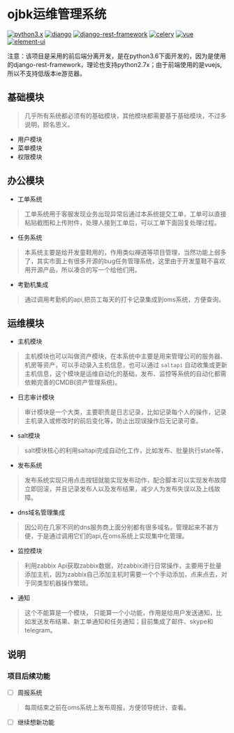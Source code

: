 # ojbk运维管理系统 #

[![python3.x](https://img.shields.io/badge/python-3.X-blue.svg)](https://www.python.org/)
[![django](https://img.shields.io/badge/django-1.11-blue.svg)](https://www.djangoproject.com/)
[![django-rest-framework](https://img.shields.io/badge/djangorestframework-3.6.3-blue.svg)](http://www.django-rest-framework.org/)
[![celery](https://img.shields.io/badge/celery-4.1.0-green.svg)](http://www.celeryproject.org/)
[![vue](https://img.shields.io/badge/vue-2.5.9-brightgreen.svg)](https://github.com/vuejs/vue)
[![element-ui](https://img.shields.io/badge/element--ui-2.0.7-brightgreen.svg)](https://github.com/ElemeFE/element)

注意：该项目是采用的前后端分离开发，是在python3.6下面开发的，因为是使用的django-rest-framework，理论也支持python2.7x；由于前端使用的是vuejs,所以不支持低版本ie游览器。

## 基础模块
> 几乎所有系统都必须有的基础模块，其他模块都需要基于基础模块，不过多说明，顾名思义。

- 用户模块
- 菜单模块
- 权限模块

## 办公模块
- 工单系统
> 工单系统用于客服发现业务出现异常后通过本系统提交工单，工单可以直接粘贴截图和上传附件，处理人接到工单后，可以工单下面回复处理过程。


- 任务系统
> 本系统主要是给开发童鞋用的，作用类似禅道等项目管理，当然功能上弱多了，其实市面上有很多开源的bug任务管理系统，这里由于开发童鞋不喜欢用开源产品，所以凑合的写一个给他们用。

- 考勤机集成
> 通过调用考勤机的api,把员工每天的打卡记录集成到oms系统，方便查询。

## 运维模块
- 主机模块
> 主机模块也可以叫做资产模块，在本系统中主要是用来管理公司的服务器、机房等资产，可以手动录入主机信息，也可以通过 `saltapi` 自动收集或更新主机信息，这个模块是运维自动化的基础，发布、监控等系统的自动化都需依赖完善的CMDB(资产管理系统)。

- 日志审计模块
> 审计模块是一个大类，主要职责是日志记录，比如记录每个人的操作，记录主机录入或修改时的前后变化等，防止出现误操作后无记录可查。

- salt模块
> salt模块核心的利用saltapi完成自动化工作，比如发布、批量执行state等，

- 发布系统
> 发布系统实现只用点击按钮就能实现发布动作，配合脚本可以实现发布故障立即回滚，并且记录发布人以及发布结果，减少人为发布失误以及上线故障。

- dns域名管理集成
> 因公司在几家不同的dns服务商上面分别都有很多域名，管理起来不甚方便，于是通过调用它们的api,在oms系统上实现集中化管理。

- 监控模块
> 利用zabbix Api获取zabbix数据，对zabbix进行日常操作，主要用于批量添加主机，因为zabbix自己添加主机时需要一个个手动添加，点来点去，对于同类型机器操作繁琐。

- 通知
> 这个不能算是一个模块， 只能算一个小功能，作用是给用户发送通知，比如发送发布结果、新工单通知和任务通知；目前集成了邮件、skype和telegram。

## 说明

### 项目后续功能
- [ ] 周报系统
> 每周结束之前在oms系统上发布周报，方便领导统计、查看。

- [ ] 继续想新功能